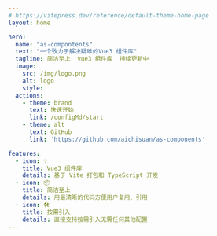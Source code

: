 ```yaml
---
# https://vitepress.dev/reference/default-theme-home-page
layout: home

hero:
  name: "as-compontents"
  text: "一个致力于解决疑难的Vue3 组件库"
  tagline: 简洁至上  vue3 组件库  持续更新中
  image: 
    src: /img/logo.png
    alt: logo
    style: 
  actions:
    - theme: brand
      text: 快速开始
      link: /configMd/start
    - theme: alt
      text: GitHub
      link: 'https://github.com/aichisuan/as-components'

features:
  - icon: 💡
    title: Vue3 组件库
    details: 基于 Vite 打包和 TypeScript 开发
  - icon: 📦
    title: 简洁至上
    details: 用最清晰的代码方便用户复用、引用
  - icon: 🛠️
    title: 按需引入
    details: 直接支持按需引入无需任何其他配置
---
```

